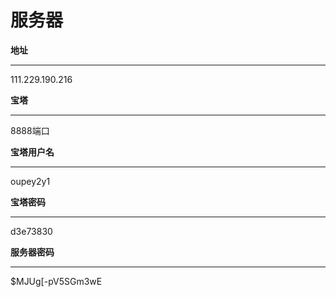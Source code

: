 # 服务器

**地址** 

***

111.229.190.216

**宝塔**

***

8888端口

**宝塔用户名**

***

oupey2y1

**宝塔密码**

****

d3e73830

**服务器密码**
***
$MJUg[-pV5SGm3wE
